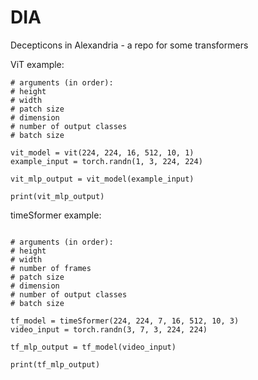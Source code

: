 # DIA
Decepticons in Alexandria - a repo for some transformers


ViT example:
```
# arguments (in order): 
# height
# width
# patch size
# dimension 
# number of output classes
# batch size

vit_model = vit(224, 224, 16, 512, 10, 1)
example_input = torch.randn(1, 3, 224, 224)

vit_mlp_output = vit_model(example_input)

print(vit_mlp_output)
```

timeSformer example:
```

# arguments (in order): 
# height
# width
# number of frames
# patch size
# dimension 
# number of output classes
# batch size

tf_model = timeSformer(224, 224, 7, 16, 512, 10, 3)
video_input = torch.randn(3, 7, 3, 224, 224)

tf_mlp_output = tf_model(video_input)

print(tf_mlp_output)
```
